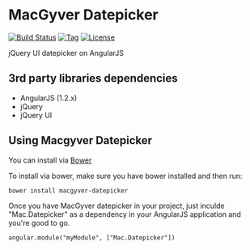 MacGyver Datepicker
===

[![Build Status](http://img.shields.io/travis/angular-macgyver/macgyver-datepicker.svg?style=flat)](https://travis-ci.org/angular-macgyver/macgyver-datepicker)
[![Tag](http://img.shields.io/github/tag/angular-macgyver/macgyver-datepicker.svg?style=flat)](https://github.com/angular-macgyver/macgyver-datepicker/releases)
[![License](http://img.shields.io/badge/license-MIT-green.svg?style=flat)](https://github.com/angular-macgyver/macgyver-datepicker/blob/master/LICENSE)

jQuery UI datepicker on AngularJS

## 3rd party libraries dependencies
- AngularJS (1.2.x)
- jQuery
- jQuery UI

## Using Macgyver Datepicker
You can install via [Bower](http://www.bower.io)

To install via bower, make sure you have bower installed and then run:

    bower install macgyver-datepicker

Once you have MacGyver datepicker in your project, just inculde "Mac.Datepicker" as a dependency in your AngularJS application and you're good to go.

    angular.module("myModule", ["Mac.Datepicker"])
